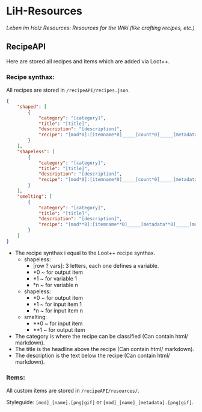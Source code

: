 # LiH-Resources

_Leben im Holz Resources: Resources for the Wiki (like crafting recipes, etc.)_

## RecipeAPI

Here are stored all recipes and items which are added via Loot++.

### Recipe synthax:

All recipes are stored in `/recipeAPI/recipes.json`.

```json
{
	"shaped": [
		{
			"category": "[category]",
			"title": "[title]",
			"description": "[description]",
			"recipe": "[mod*0]:[itemname*0]_____[count*0]_____[metadata*0]_____{[nbt*0]}_____[row 1 vars],[row 2 vars],[row 3 vars]_____[declaration*1]_____[mod*1]:[itemname*1]_____[metadata*1]_____{[nbt-tags*1]}_____[declaration*n]_____[mod*n]:[itemname*n]_____[metadata*n]_____{[nbt-tags*n]}"
		}
	],
	"shapeless": [
		{
			"category": "[category]",
			"title": "[title]",
			"description": "[description]",
			"recipe": "[mod*0]:[itemname*0]_____[count*0]_____[metadata*0]_____{[nbt*0]}_____[mod*1]:[itemname*1]_____[metadata*1]_____{[nbt*1]}_____[mod*n]:[itemname*n]_____[metadata*n]_____{[nbt*n]}"
		}
	],
	"smelting": [
		{
			"category": "[category]",
			"title": "[title]",
			"description": "[description]",
			"recipe": "[mod**0]:[itemname**0]_____[metadata**0]_____[mod**1]:[itemname**1]_____[metadata**1]_____{[nbt**1]}_____[count**1]_____[xp (optional)]"
		}
	]
}
```

- The recipe synthax i equal to the Loot++ recipe synthax.
  - shapeless:
    - \[row ? vars\]: 3 letters, each one defines a variable.
    - \*0 ~ for output item
    - \*1 ~ for variable 1
    - \*n ~ for variable n
  - shapeless:
    - \*0 ~ for output item
    - \*1 ~ for input item 1
    - \*n ~ for input item n
  - smelting:
    - \*\*0 ~ for input item
    - \*\*1 ~ for output item
- The category is where the recipe can be classified (Can contain html/ markdown).
- The title is the headline above the recipe (Can contain html/ markdown).
- The description is the text below the recipe (Can contain html/ markdown).

### Items:

All custom items are stored in `/recipeAPI/resources/`.

Styleguide: `[mod]_[name].[png|gif]` or `[mod]_[name]_[metadata].[png|gif]`.